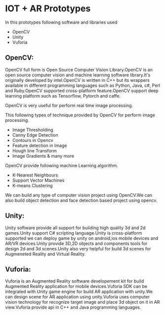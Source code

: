 # IOT + AR Prototypes

In this prototypes following software and libraries used

*  OpenCV
*  Unity
*  Vuforia 

## OpenCV:

OpenCV full form is Open Source Computer Vision Library.OpenCV is an open source computer vision and machine learning software library.It's originally developed by intel.OpenCV is written in C++ but its wrappers available in different programming languages such as Python, Java, c#, Perl and Ruby.OpenCV supported cross-platform feature.OpenCV support deep learning platform such as Tensorflow, Pytorch and caffe.

OpenCV is very useful for perform real time image processing.

This following types of technique provided by OpenCV for perform image processing.  

* Image Thresholding
* Canny Edge Detection
* Contours in Opencv
* Feature detection in Image
* Hough line Transform 
* Image Gradients & many more

OpenCV provide following machine Learning algorithm.

* K-Nearest Neighbours 
* Support Vector Machines
* K-means Clustering

We can build any type of computer vision project using OpenCV.We can also build object detection and face detection based project using opencv.

## Unity:

Unity software provide all support for building high quality 3d and 2d games.Unity support C# scripting language.Unity is cross-platform supported we can deploy game by unity on android,ios mobile devices and AR/VR devices.Unity provide 3D,2D objects and components tools for design 2d and 3d scenes.Unity also very helpful for build 3d scenes for Augmeneted Reality and Virtual Reality.

## Vuforia:

Vuforia is an Augmented Reality software developement kit for build Augmented Reality application for mobile devices.Vuforia SDK can be integrated with Unity game engine for build AR application with unity.We can design scene for AR application using unity.Vuforia uses computer vision technology for recognize target image and place 3d object on it in AR view.Vuforia provide api in C++ and Java programming languages.




